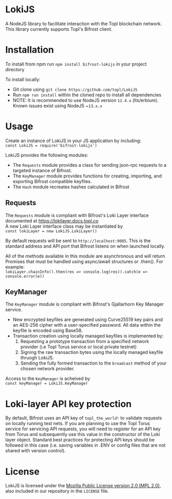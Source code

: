 # LokiJS

A NodeJS library to facilitate interaction with the Topl blockchain network. This library currently supports Topl's Bifrost client.

# Installation

To install from npm run ``npm install bifrost-lokijs`` in your project directory<br/>

To install locally:
- Git clone using ``git clone https://github.com/topl/LokiJS``
- Run `npm run install` within the cloned repo to install all dependencies
- NOTE: It is recommended to use NodeJS version ``12.4.x`` (lts/erbium). Known issues exist using NodeJS ~``13.x.x``

# Usage

Create an instance of LokiJS in your JS application by including:<br/>
`const LokiJS = require('bifrost-lokijs')`

LokiJS provides the following modules:
* The `Requests` module provides a class for sending json-rpc requests to a targeted instance of Bifrost. 
* The `KeyManager` module provides functions for creating, importing, and exporting Bifrost compatible keyfiles. 
* The `Hash` module recreates hashes calculated in Bifrost

## Requests
The `Requests` module is compliant with Bifrost's Loki Layer interface documented at https://lokilayer.docs.topl.co <br/>
A new Loki Layer interface class may be instantiated by <br/>
``const lokiLayer = new LokiJS.LokiLayer()``

By default requests will be sent to ``http://localhost:9085``. This is the standard address and API port that Bifrost listens on when launched locally.

All of the methods available in this module are asynchronous and will return Promises that must be handled using async/await structures or .then(). For example: <br/>
``lokiLayer.chainInfo().then(res => console.log(res)).catch(e => console.error(e))``

## KeyManager
The `KeyManager` module is compliant with Bifrost's Gjallarhorn Key Manager service. 
* New encrypted keyfiles are generated using Curve25519 key pairs and an AES-256 cipher with a user-specified password. All data within the keyfile is encoded using Base58.
* Transaction creation using locally managed keyfiles is implemented by:
  1. Requesting a prototype transaction from a specified network provider (i.e Topl Torus service or local private testnet)
  2. Signing the raw transaction bytes using the locally managed keyfile thruogh LokiJS.
  3. Sending the fully formed transaction to the ``broadcast`` method of your chosen network provider.

Access to the  ``KeyManager`` is acheived by<br/>
``const keyManager = LokiJS.KeyManager``


# Loki-layer API key protection
By default, Bifrost uses an API key of ``topl_the_world!`` to validate requests on locally running test nets. If you are planning to use the Topl Torus service for servicing API requests, you will need to register for an API key from Torus and subsequently use this value in the constructor of the Loki layer object. Standard best practices for protecting API keys should be followed in this case (i.e. saving variables in .ENV or config files that are not shared with version control).

# License

LokiJS is licensed under the
[Mozilla Public License version 2.0 (MPL 2.0)](https://www.mozilla.org/en-US/MPL/2.0), also included
in our repository in the `LICENSE` file.

